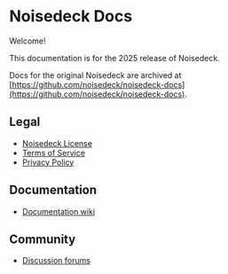 # Noisedeck Docs

Welcome!

This documentation is for the 2025 release of Noisedeck. 

Docs for the original Noisedeck are archived at [https://github.com/noisedeck/noisedeck-docs](https://github.com/noisedeck/noisedeck-docs).

## Legal
* [Noisedeck License](legal/Noisedeck_EULA.md)
* [Terms of Service](legal/Terms_of_Service.md)
* [Privacy Policy](legal/Privacy_Policy.md)

## Documentation
* [Documentation wiki](https://github.com/noisedeck/noisedeck2-docs/wiki)

## Community
* [Discussion forums](https://github.com/noisedeck/noisedeck2-docs/discussions)

